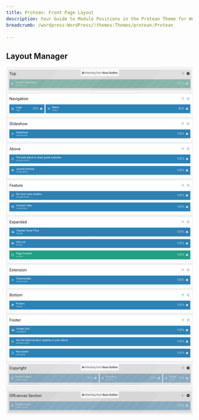 ```yaml
---
title: Protean: Front Page Layout
description: Your Guide to Module Positions in the Protean Theme for WordPress
breadcrumb: /wordpress:WordPress/!themes:Themes/protean:Protean

---
```


## Layout Manager

![positions](assets/outline_home.png)